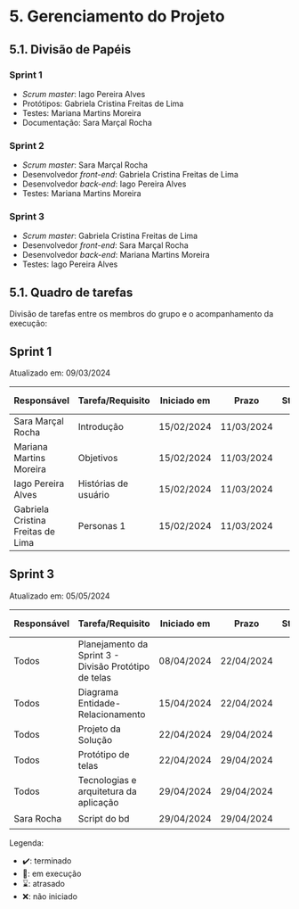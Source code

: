 # 5. Gerenciamento do Projeto

## 5.1. Divisão de Papéis

### Sprint 1
- _Scrum master_: Iago Pereira Alves
- Protótipos: Gabriela Cristina Freitas de Lima
- Testes: Mariana Martins Moreira
- Documentação: Sara Marçal Rocha

### Sprint 2
- _Scrum master_: Sara Marçal Rocha
- Desenvolvedor _front-end_: Gabriela Cristina Freitas de Lima
- Desenvolvedor _back-end_: Iago Pereira Alves
- Testes: Mariana Martins Moreira

### Sprint 3
- _Scrum master_: Gabriela Cristina Freitas de Lima
- Desenvolvedor _front-end_: Sara Marçal Rocha 
- Desenvolvedor _back-end_: Mariana Martins Moreira
- Testes: Iago Pereira Alves


## 5.1. Quadro de tarefas

Divisão de tarefas entre os membros do grupo e o acompanhamento da execução:

## Sprint 1

Atualizado em: 09/03/2024

| Responsável   | Tarefa/Requisito | Iniciado em    | Prazo      | Status | Terminado em    |
| :----         |    :----         |      :----:    | :----:     | :----: | :----:          |
| Sara Marçal Rocha         | Introdução |15/02/2024 |11/03/2024| ✔️    | 09/03/2024 |
| Mariana Martins Moreira | Objetivos    |15/02/2024 |11/03/2024| ✔️    | 09/03/2024 |
| Iago Pereira Alves | Histórias de usuário  |15/02/2024 |11/03/2024| ✔️     | 09/03/2024 |
| Gabriela Cristina Freitas de Lima | Personas 1  |15/02/2024 |11/03/2024| ✔️   | 09/03/2024 |

## Sprint 3

Atualizado em: 05/05/2024

| Responsável   | Tarefa/Requisito                | Iniciado em    | Prazo      | Status | Terminado em    |
| :----         |    :----                        |      :----:    | :----:     | :----: | :----:          |
| Todos | Planejamento da Sprint 3  - Divisão Protótipo de telas      | 08/04/2024    | 22/04/2024  |✔️| 15/04/2024|
| Todos | Diagrama Entidade-Relacionamento| 15/04/2024 | 22/04/2024 | ✔️|22/04/2024|
|Todos | Projeto da Solução |22/04/2024| 29/04/2024 |✔️| 29/04/2024 |
|Todos | Protótipo de telas | 22/04/2024 | 29/04/2024 |   ✔️     |04/05/2024 |
| Todos | Tecnologias e arquitetura da aplicação | 29/04/2024 | 29/04/2024 |   ✔️     |04/05/2024 |
| Sara Rocha | Script do bd | 29/04/2024 | 29/04/2024 |   ✔️     |04/05/2024 |



Legenda:
- ✔️: terminado
- 📝: em execução
- ⌛: atrasado
- ❌: não iniciado




